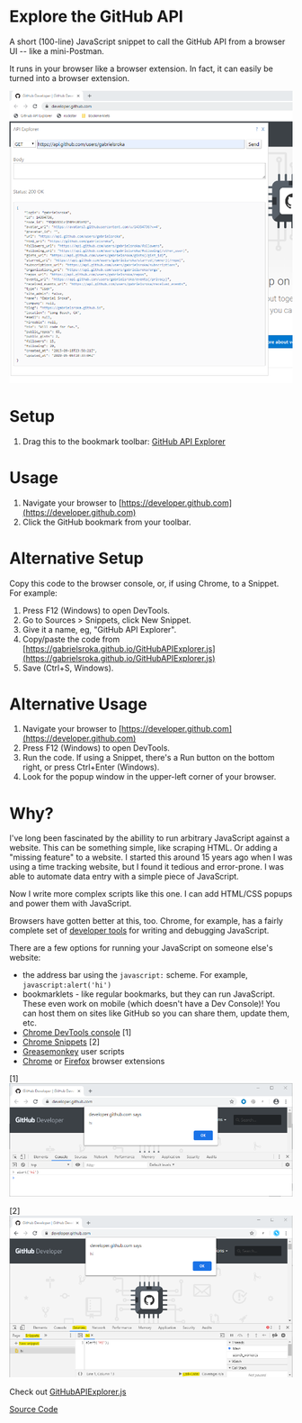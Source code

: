 # Explore the GitHub API

A short (100-line) JavaScript snippet to call the GitHub API from a browser UI -- like a mini-Postman.

It runs in your browser like a browser extension. In fact, it can easily be turned into a browser extension.

![Screenshot](screen-shot.png)

# Setup
1. Drag this to the bookmark toolbar:
<a href='javascript:(function(){document.body.appendChild(document.createElement("script")).src="https://gabrielsroka.github.io/GitHubAPIExplorer.js";})();'>GitHub API Explorer</a>

# Usage
1. Navigate your browser to [https://developer.github.com](https://developer.github.com)
2. Click the GitHub bookmark from your toolbar.

# Alternative Setup
Copy this code to the browser console, or, if using Chrome, to a Snippet. For example:
1. Press F12 (Windows) to open DevTools.
2. Go to Sources > Snippets, click New Snippet.
3. Give it a name, eg, "GitHub API Explorer".
4. Copy/paste the code from [https://gabrielsroka.github.io/GitHubAPIExplorer.js](https://gabrielsroka.github.io/GitHubAPIExplorer.js)
5. Save (Ctrl+S, Windows).

# Alternative Usage
1. Navigate your browser to [https://developer.github.com](https://developer.github.com)
2. Press F12 (Windows) to open DevTools.
3. Run the code. If using a Snippet, there's a Run button on the bottom right, or press Ctrl+Enter (Windows).
4. Look for the popup window in the upper-left corner of your browser.

# Why?
I've long been fascinated by the abillity to run arbitrary JavaScript against a website. This can be something simple, like scraping HTML. Or adding a "missing feature" to a website. I started this around 15 years ago when I was using a time tracking website, but I found it tedious and error-prone. I was able to automate data entry with a simple piece of JavaScript.

Now I write more complex scripts like this one. I can add HTML/CSS popups and power them with JavaScript.

Browsers have gotten better at this, too. Chrome, for example, has a fairly complete set of [developer tools](https://developers.google.com/web/tools/chrome-devtools) for writing and debugging JavaScript.

There are a few options for running your JavaScript on someone else's website:
- the address bar using the `javascript:` scheme. For example, `javascript:alert('hi')`
- bookmarklets - like regular bookmarks, but they can run JavaScript. These even work on mobile (which doesn't have a Dev Console)! You can host them on sites like GitHub so you can share them, update them, etc.
- [Chrome DevTools console](https://developers.google.com/web/tools/chrome-devtools/console) [1]
- [Chrome Snippets](https://developers.google.com/web/tools/chrome-devtools/javascript/snippets) [2]
- [Greasemonkey](https://addons.mozilla.org/en-US/firefox/addon/greasemonkey/) user scripts
- [Chrome](https://developer.chrome.com/extensions) or [Firefox](https://developer.mozilla.org/en-US/Add-ons/WebExtensions) browser extensions

[1] ![Console](console.png)

[2] ![Snippet](snippet.png)

Check out [GitHubAPIExplorer.js](https://gabrielsroka.github.io/GitHubAPIExplorer.js)

[Source Code](https://github.com/gabrielsroka/gabrielsroka.github.io/blob/master/GitHubAPIExplorer.js)

